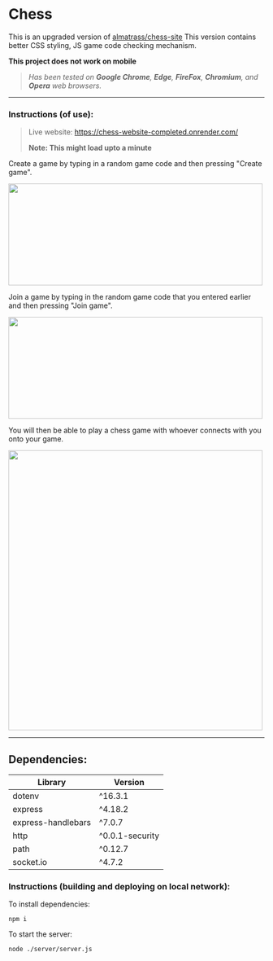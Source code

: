 # Chess
This is an upgraded version of [almatrass/chess-site](https://github.com/almatrass/chess-site)
This version contains better CSS styling, JS game code checking mechanism.

**This project does not work on mobile**

> *Has been tested on **Google Chrome**, **Edge**, **FireFox**, **Chromium**, and **Opera** web browsers.*

<hr>

### Instructions (of use): 

> Live website: https://chess-website-completed.onrender.com/
> 
> **Note: This might load upto a minute**

Create a game by typing in a random game code and then pressing "Create game".

<img src="https://github.com/marsianjohncarter/Chess/assets/116607327/0efccd5f-902c-4189-a5c6-5e57de7a500c" width="500" height="200">

Join a game by typing in the random game code that you entered earlier and then pressing "Join game".

<img src="https://github.com/marsianjohncarter/Chess/assets/116607327/013506ec-bfeb-4c55-8635-b467e08a94d8" width="500" height="200">


You will then be able to play a chess game with whoever connects with you onto your game.

<img src="https://github.com/marsianjohncarter/Chess/assets/116607327/bd160133-6e9b-4b57-98b3-2b7783ae8bb1" width="500" height="550">
<hr>

## Dependencies:

|      Library      |    Version     |
|-------------------|----------------|
|dotenv             | ^16.3.1        |
|express            | ^4.18.2        |
|express-handlebars | ^7.0.7         |
|http               | ^0.0.1-security|
|path               | ^0.12.7        |
|socket.io          | ^4.7.2         |


### Instructions (building and deploying on local network):

To install dependencies:

```
npm i
```

To start the server:

```
node ./server/server.js
```
